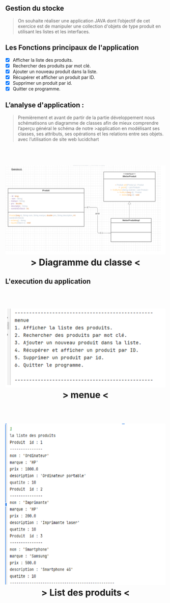 ## Gestion du stocke

> On souhaite réaliser une application JAVA dont l’objectif de cet exercice est de manipuler 
> une collection d'objets de type produit en utilisant les listes et les interfaces.

## Les Fonctions principaux de l'application

- [x] Afficher la liste des produits.
- [x] Rechercher des produits par mot clé.
- [x] Ajouter un nouveau produit dans la liste.
- [x] Récupérer et afficher un produit par ID.
- [x] Supprimer un produit par id.
- [x] Quitter ce programme.

## L’analyse d'application  :

>Premièrement et avant de partir de la partie développement nous schématisons un diagramme de classes afin de mieux comprendre l’aperçu général le schéma de notre >application en modélisant ses classes, ses attributs, ses opérations et les relations entre ses objets. avec l’utilisation de site web lucidchart 

<h1 align="center">
  <br>
<img  src='images/conception.png' width='800'/>

  <br/>
  > Diagramme du classe <

</h1>

## L'execution du application

 <h1 align="center">
  <br>
<img  src='images/menu.png' width='800'/>

  <br/>
  > menue <

</h1>

 <h1 align="center">
  <br>
<img  src='images/produits.png' width='800'/>

  <br/>
  > List des produits <

</h1>


</h1>

